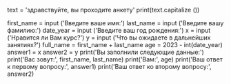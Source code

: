 text = 'здравствуйте, вы проходите анкету'
print(text.capitalize ())

first_name = input ('Введите ваше имя:')
last_name = input ('Введите вашу фамилию:')
date_year = input ('Введите ваш год рождения:')
x = input ('Нравится ли Вам курс?')
y = input ('Что вы ожидаете в дальнейших занятиях?')
full_name = first_name + last_name
age = 2023 - int(date_year)
answer1 = x
answer2 = y
print('Вы заполнили следующие данные:')
print('Вас зовут:', first_name, last_name)
print('Вам:', age)
print('Ваш ответ к первому вопросу:', answer1)
print('Ваш ответ ко второму вопросу:', answer2)

